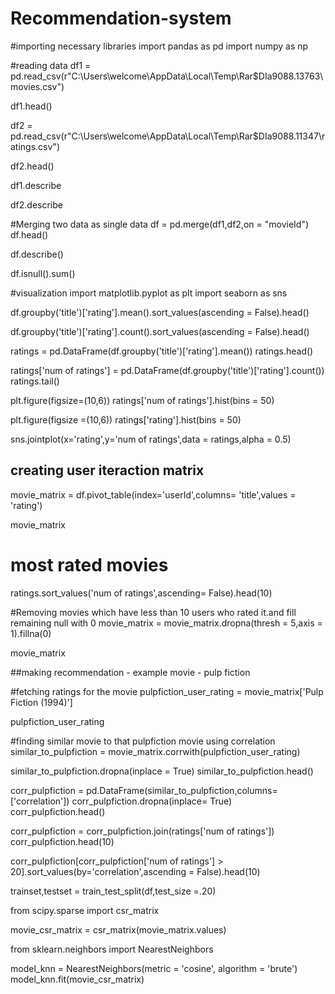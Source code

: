 # Recommendation-system
#importing necessary libraries
import pandas as pd
import numpy as np

#reading data
df1 = pd.read_csv(r"C:\Users\welcome\AppData\Local\Temp\Rar$DIa9088.13763\movies.csv")

df1.head()

df2 = pd.read_csv(r"C:\Users\welcome\AppData\Local\Temp\Rar$DIa9088.11347\ratings.csv")

df2.head()

df1.describe

df2.describe

#Merging two data as single data
df = pd.merge(df1,df2,on = "movieId")
df.head()

df.describe()

df.isnull().sum()




#visualization
import matplotlib.pyplot as plt
import seaborn as sns


df.groupby('title')['rating'].mean().sort_values(ascending = False).head()


df.groupby('title')['rating'].count().sort_values(ascending = False).head()

ratings = pd.DataFrame(df.groupby('title')['rating'].mean())
ratings.head()

ratings['num of ratings'] = pd.DataFrame(df.groupby('title')['rating'].count())
ratings.tail()

plt.figure(figsize=(10,6))
ratings['num of ratings'].hist(bins = 50)

plt.figure(figsize =(10,6))
ratings['rating'].hist(bins = 50)

sns.jointplot(x='rating',y='num of ratings',data = ratings,alpha = 0.5)

## creating user iteraction matrix


movie_matrix = df.pivot_table(index='userId',columns= 'title',values = 'rating')

movie_matrix

# most rated movies
ratings.sort_values('num of ratings',ascending= False).head(10)

#Removing movies which have less than 10 users who rated it.and fill remaining null with 0
movie_matrix = movie_matrix.dropna(thresh = 5,axis = 1).fillna(0)

movie_matrix

##making recommendation - example movie - pulp fiction

#fetching ratings for the movie
pulpfiction_user_rating = movie_matrix['Pulp Fiction (1994)']

pulpfiction_user_rating

#finding similar movie to that pulpfiction movie using correlation 
similar_to_pulpfiction = movie_matrix.corrwith(pulpfiction_user_rating)


similar_to_pulpfiction.dropna(inplace = True)
similar_to_pulpfiction.head()

corr_pulpfiction = pd.DataFrame(similar_to_pulpfiction,columns=['correlation'])
corr_pulpfiction.dropna(inplace= True)
corr_pulpfiction.head()

 corr_pulpfiction = corr_pulpfiction.join(ratings['num of ratings'])
corr_pulpfiction.head(10)

corr_pulpfiction[corr_pulpfiction['num of ratings'] > 20].sort_values(by='correlation',ascending = False).head(10)

trainset,testset = train_test_split(df,test_size =.20)

from scipy.sparse import csr_matrix



movie_csr_matrix = csr_matrix(movie_matrix.values)

from sklearn.neighbors import NearestNeighbors


model_knn = NearestNeighbors(metric = 'cosine', algorithm = 'brute')
model_knn.fit(movie_csr_matrix)

